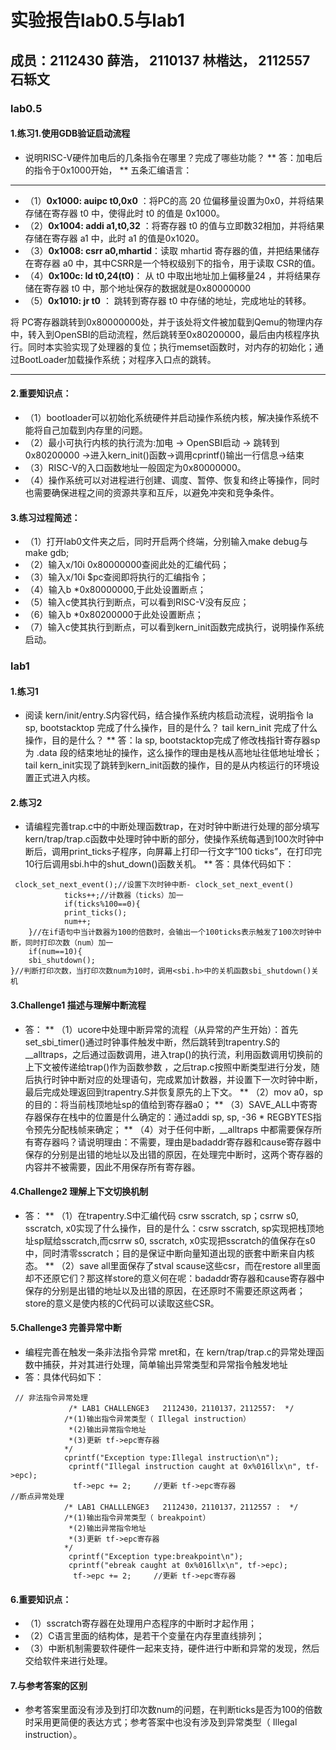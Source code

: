 # 实验报告lab0.5与lab1

## 成员：2112430 薛浩， 2110137 林楷达， 2112557 石轹文

### lab0.5
#### 1.练习1.使用GDB验证启动流程

*  说明RISC-V硬件加电后的几条指令在哪里？完成了哪些功能？
** 答：加电后的指令于0x1000开始，
** 五条汇编语言：
***
* （1）**0x1000: auipc	t0,0x0** ：将PC的高 20 位偏移量设置为0x0，并将结果存储在寄存器 t0 中，使得此时 t0 的值是 0x1000。
* （2）**0x1004:	addi	a1,t0,32** ：将寄存器 t0 的值与立即数32相加，并将结果存储在寄存器 a1 中，此时 a1 的值是0x1020。
* （3）**0x1008:	csrr	a0,mhartid**：读取 mhartid 寄存器的值，并把结果储存在寄存器 a0 中，其中CSRR是一个特权级别下的指令，用于读取 CSR的值。
* （4）**0x100c:	ld	t0,24(t0)**： 从 t0 中取出地址加上偏移量24 ，并将结果存储在寄存器 t0 中，那个地址保存的数据就是0x80000000
* （5）**0x1010:	jr	t0** ： 跳转到寄存器 t0 中存储的地址，完成地址的转移。

将 PC寄存器跳转到0x80000000处，并于该处将文件被加载到Qemu的物理内存中，转入到OpenSBI的启动流程，然后跳转至0x80200000，最后由内核程序执行。同时本实验实现了处理器的复位；执行memset函数时，对内存的初始化；通过BootLoader加载操作系统；对程序入口点的跳转。
***
#### 2.重要知识点：
* （1）bootloader可以初始化系统硬件并启动操作系统内核，解决操作系统不能将自己加载到内存里的问题。
* （2）最小可执行内核的执行流为:加电 -> OpenSBI启动 -> 跳转到 0x80200000 ->进入kern_init()函数->调用cprintf()输出一行信息->结束
* （3）RISC-V的入口函数地址一般固定为0x80000000。
* （4）操作系统可以对进程进行创建、调度、暂停、恢复和终止等操作，同时也需要确保进程之间的资源共享和互斥，以避免冲突和竞争条件。
#### 3.练习过程简述：
* （1）打开lab0文件夹之后，同时开启两个终端，分别输入make debug与make gdb;
* （2）输入x/10i 0x80000000查阅此处的汇编代码；
* （3）输入x/10i $pc查阅即将执行的汇编指令；
* （4）输入b *0x80000000,于此处设置断点；
* （5）输入c使其执行到断点，可以看到RISC-V没有反应；
* （6）输入b *0x80200000于此处设置断点；
* （7）输入c使其执行到断点，可以看到kern_init函数完成执行，说明操作系统启动。


### lab1
#### 1.练习1

* 阅读 kern/init/entry.S内容代码，结合操作系统内核启动流程，说明指令 la sp, bootstacktop 完成了什么操作，目的是什么？ tail kern_init 完成了什么操作，目的是什么？
** 答：la sp, bootstacktop完成了修改栈指针寄存器sp为 .data 段的结束地址的操作，这么操作的理由是栈从高地址往低地址增长；tail kern_init实现了跳转到kern_init函数的操作，目的是从内核运行的环境设置正式进入内核。
#### 2.练习2

* 请编程完善trap.c中的中断处理函数trap，在对时钟中断进行处理的部分填写kern/trap/trap.c函数中处理时钟中断的部分，使操作系统每遇到100次时钟中断后，调用print_ticks子程序，向屏幕上打印一行文字”100 ticks”，在打印完10行后调用sbi.h中的shut_down()函数关机。
** 答：具体代码如下：
```
 clock_set_next_event();//设置下次时钟中断- clock_set_next_event()
            ticks++;//计数器（ticks）加一
            if(ticks%100==0){
            print_ticks();
            num++;
	}//在if语句中当计数器为100的倍数时，会输出一个100ticks表示触发了100次时钟中断，同时打印次数（num）加一
	if(num==10){
	sbi_shutdown();
}//判断打印次数，当打印次数num为10时，调用<sbi.h>中的关机函数sbi_shutdown()关机
```
#### 3.Challenge1 描述与理解中断流程

* 答：
** （1）ucore中处理中断异常的流程（从异常的产生开始）：首先set_sbi_timer()通过时钟事件触发中断，然后跳转到trapentry.S的__alltraps，之后通过函数调用，进入trap()的执行流，利用函数调用切换前的上下文被传递给trap()作为函数参数 ，之后trap.c按照中断类型进行分发，随后执行时钟中断对应的处理语句，完成累加计数器，并设置下一次时钟中断，最后完成处理返回到trapentry.S并恢复原先的上下文。
** （2）mov a0，sp的目的：将当前栈顶地址sp的值给到寄存器a0；
** （3）SAVE_ALL中寄寄存器保存在栈中的位置是什么确定的：通过addi sp, sp, -36 * REGBYTES指令预先分配栈帧来确定；
** （4）对于任何中断，__alltraps 中都需要保存所有寄存器吗？请说明理由：不需要，理由是badaddr寄存器和cause寄存器中保存的分别是出错的地址以及出错的原因，在处理完中断时，这两个寄存器的内容并不被需要，因此不用保存所有寄存器。

#### 4.Challenge2 理解上下文切换机制
* 答：
** （1）在trapentry.S中汇编代码 csrw sscratch, sp；csrrw s0, sscratch, x0实现了什么操作，目的是什么：csrw sscratch, sp实现把栈顶地址sp赋给sscratch,而csrrw s0, sscratch, x0实现把sscratch的值保存在s0中，同时清零sscratch；目的是保证中断向量知道出现的嵌套中断来自内核态。
** （2）save all里面保存了stval scause这些csr，而在restore all里面却不还原它们？那这样store的意义何在呢：badaddr寄存器和cause寄存器中保存的分别是出错的地址以及出错的原因，在还原时不需要还原这两者；store的意义是使内核的C代码可以读取这些CSR。

#### 5.Challenge3 完善异常中断
* 编程完善在触发一条非法指令异常 mret和，在 kern/trap/trap.c的异常处理函数中捕获，并对其进行处理，简单输出异常类型和异常指令触发地址
* 答：具体代码如下：
```
 // 非法指令异常处理
             /* LAB1 CHALLENGE3   2112430，2110137，2112557:  */
            /*(1)输出指令异常类型（ Illegal instruction）
             *(2)输出异常指令地址
             *(3)更新 tf->epc寄存器
            */
            cprintf("Exception type:Illegal instruction\n");
             cprintf("Illegal instruction caught at 0x%016llx\n", tf->epc);
              tf->epc += 2;     //更新 tf->epc寄存器
//断点异常处理
            /* LAB1 CHALLLENGE3   2112430，2110137，2112557 :  */
            /*(1)输出指令异常类型（ breakpoint）
             *(2)输出异常指令地址
             *(3)更新 tf->epc寄存器
            */
             cprintf("Exception type:breakpoint\n");
             cprintf("ebreak caught at 0x%016llx\n", tf->epc);
              tf->epc += 2;     //更新 tf->epc寄存器
```
#### 6.重要知识点：
* （1）sscratch寄存器在处理用户态程序的中断时才起作用；
* （2）C语言里面的结构体，是若干个变量在内存里直线排列；
* （3）中断机制需要软件硬件一起来支持，硬件进行中断和异常的发现，然后交给软件来进行处理。
#### 7.与参考答案的区别
* 参考答案里面没有涉及到打印次数num的问题，在判断ticks是否为100的倍数时采用更简便的表达方式；参考答案中也没有涉及到异常类型（ Illegal instruction）。